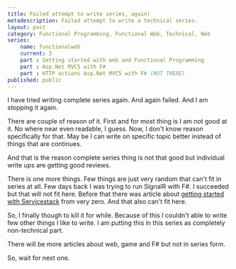 ```yaml
---
title: Failed attempt to write series, again!	
metadescription: Failed attempt to write a technical series.
layout: post
category: Functional Programming, Functional Web, Technical, Web
series: 
	name: functionalweb
	current: 3
	part : Getting started with web and Functional Programming
	part : Asp.Net MVC5 with F#
	part : HTTP actions Asp.Net MVC5 with F# (NOT THERE)
published: public
---
```


I have tried writing complete series again. And again failed. And I am stopping it again. 

There are couple of reason of it. First and for most thing is I am not good at it. No where near even readable, I guess. Now, I don't know reason specifically for that. May be I can write on specific topic better instead of things that are continues. 
<!--excerpt-->
And that is the reason complete series thing is not that good but individual write ups are getting good reviews. 

There is one more things. Few things are just very random that can't fit in series at all. Few days back I was trying to run SignalR with F#. I succeeded but that will not fit here. Before that there was article about [getting started with Servicestack](2014/02/servicestack-fsharp-template-starting-from-start/) from very zero. And that also can't fit here.

So, I finally though to kill it for while. Because of this I couldn't able to write few other things I like to write. I am putting this in this series as completely non-technical part. 

There will be more articles about web, game and F# but not in series form. 

So, wait for next one. 



